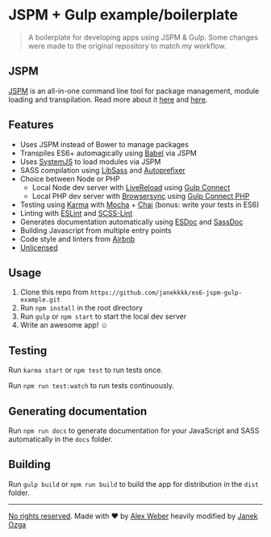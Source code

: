 # JSPM + Gulp example/boilerplate

> A boilerplate for developing apps using JSPM & Gulp.
> Some changes were made to the original repository to match my workflow.

## JSPM

[JSPM](http://jspm.io/) is an all-in-one command line tool for package management, module loading and transpilation. Read more about it [here](http://ilikekillnerds.com/2015/07/jspm-vs-webpack/) and [here](http://javascriptplayground.com/blog/2014/11/js-modules-jspm-systemjs/).

## Features

- Uses JSPM instead of Bower to manage packages
- Transpiles ES6+ automagically using [Babel](https://babeljs.io/) via JSPM
- Uses [SystemJS](https://github.com/systemjs/systemjs) to load modules via JSPM
- SASS compilation using [LibSass](http://libsass.org/) and [Autoprefixer](https://github.com/postcss/autoprefixer)
- Choice between Node or PHP  
    - Local Node dev server with [LiveReload](http://livereload.com/) using [Gulp Connect](https://github.com/avevlad/gulp-connect)
    - Local PHP dev server with [Browsersync](https://www.browsersync.io/) using [Gulp Connect PHP](https://www.npmjs.com/package/gulp-connect-php)
- Testing using [Karma](http://karma-runner.github.io/) with [Mocha](http://mochajs.org/) + [Chai](http://chaijs.com/) (bonus: write your tests in ES6)
- Linting with [ESLint](http://eslint.org/) and [SCSS-Lint](https://github.com/brigade/scss-lint)
- Generates documentation automatically using [ESDoc](https://esdoc.org/) and [SassDoc](http://sassdoc.com/)
- Building Javascript from multiple entry points
- Code style and linters from [Airbnb](https://github.com/airbnb/javascript) 
- [Unlicensed](http://unlicense.org/)

## Usage

1. Clone this repo from `https://github.com/janekkkk/es6-jspm-gulp-example.git`
2. Run `npm install` in the root directory
3. Run `gulp` or `npm start` to start the local dev server
4. Write an awesome app! ☺

## Testing

Run `karma start` or `npm test` to run tests once.

Run `npm run test:watch` to run tests continuously.

## Generating documentation

Run `npm run docs` to generate documentation for your JavaScript and SASS automatically in the `docs` folder.

## Building

Run `gulp build` or `npm run build` to build the app for distribution in the `dist` folder.


---

[No rights reserved](http://unlicense.org/). Made with ♥ by [Alex Weber](https://twitter.com/alexweber15) heavily modified by [Janek Ozga](http://www.janekozga.nl/)
